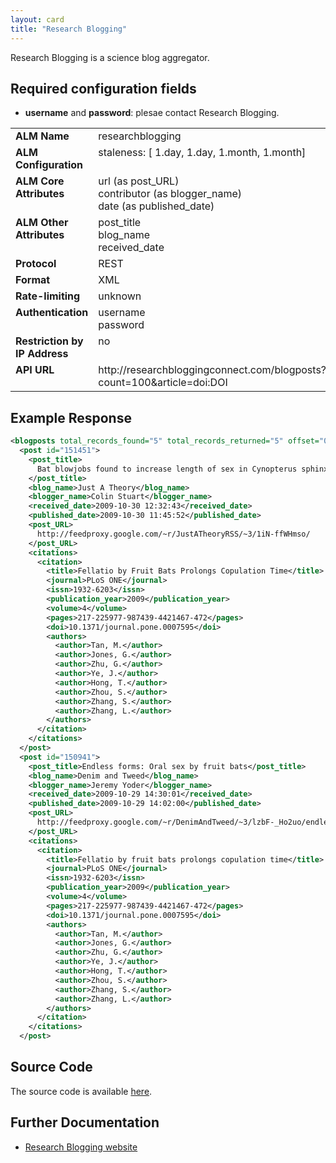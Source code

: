 ```yaml
---
layout: card
title: "Research Blogging"
---
```


Research Blogging is a science blog aggregator.

## Required configuration fields

* **username** and **password**: plesae contact Research Blogging.

<table width=100% border="0" cellspacing="0" cellpadding="0">
<tbody>
<tr>
<td valign="top" width=30%><strong>ALM Name</strong></td>
<td valign="top" width=70%>researchblogging</td>
</tr>
<tr>
<td valign="top" width=20%><strong>ALM Configuration</strong></td>
<td valign="top" width=80%>staleness: [ 1.day, 1.day, 1.month, 1.month]</td>
</tr>
<tr>
<td valign="top" width=20%><strong>ALM Core Attributes</strong></td>
<td valign="top" width=80%>url (as post_URL)<br/>contributor (as blogger_name)<br/>date (as published_date)</td>
</tr>
<td valign="top" width=20%><strong>ALM Other Attributes</strong></td>
<td valign="top" width=80%>post_title<br/>blog_name<br/>received_date</td>
</tr>
<tr>
<td valign="top" width=30%><strong>Protocol</strong></td>
<td valign="top" width=70%>REST</td>
</tr>
<tr>
<td valign="top" width=30%><strong>Format</strong></td>
<td valign="top" width=70%>XML</td>
</tr>
<tr>
<td valign="top" width=20%><strong>Rate-limiting</strong></td>
<td valign="top" width=80%>unknown</td>
</tr>
<tr>
<td valign="top" width=20%><strong>Authentication</strong></td>
<td valign="top" width=80%>username<br/>password</td>
</tr>
<tr>
<td valign="top" width=20%><strong>Restriction by IP Address</strong></td>
<td valign="top" width=80%>no</td>
</tr>
<tr>
<td valign="top" width=20%><strong>API URL</strong></td>
<td valign="top" width=80%>http://researchbloggingconnect.com/blogposts?count=100&article=doi:DOI</td>
</tr>
</tbody>
</table>

## Example Response

```xml
<blogposts total_records_found="5" total_records_returned="5" offset="0">
  <post id="151451">
    <post_title>
      Bat blowjobs found to increase length of sex in Cynopterus sphinx
    </post_title>
    <blog_name>Just A Theory</blog_name>
    <blogger_name>Colin Stuart</blogger_name>
    <received_date>2009-10-30 12:32:43</received_date>
    <published_date>2009-10-30 11:45:52</published_date>
    <post_URL>
      http://feedproxy.google.com/~r/JustATheoryRSS/~3/1iN-ffWHmso/
    </post_URL>
    <citations>
      <citation>
        <title>Fellatio by Fruit Bats Prolongs Copulation Time</title>
        <journal>PLoS ONE</journal>
        <issn>1932-6203</issn>
        <publication_year>2009</publication_year>
        <volume>4</volume>
        <pages>217-225977-987439-4421467-472</pages>
        <doi>10.1371/journal.pone.0007595</doi>
        <authors>
          <author>Tan, M.</author>
          <author>Jones, G.</author>
          <author>Zhu, G.</author>
          <author>Ye, J.</author>
          <author>Hong, T.</author>
          <author>Zhou, S.</author>
          <author>Zhang, S.</author>
          <author>Zhang, L.</author>
        </authors>
      </citation>
    </citations>
  </post>
  <post id="150941">
    <post_title>Endless forms: Oral sex by fruit bats</post_title>
    <blog_name>Denim and Tweed</blog_name>
    <blogger_name>Jeremy Yoder</blogger_name>
    <received_date>2009-10-29 14:30:01</received_date>
    <published_date>2009-10-29 14:02:00</published_date>
    <post_URL>
      http://feedproxy.google.com/~r/DenimAndTweed/~3/lzbF-_Ho2uo/endless-forms-oral-sex-by-fruitbats.html
    </post_URL>
    <citations>
      <citation>
        <title>Fellatio by fruit bats prolongs copulation time</title>
        <journal>PLoS ONE</journal>
        <issn>1932-6203</issn>
        <publication_year>2009</publication_year>
        <volume>4</volume>
        <pages>217-225977-987439-4421467-472</pages>
        <doi>10.1371/journal.pone.0007595</doi>
        <authors>
          <author>Tan, M.</author>
          <author>Jones, G.</author>
          <author>Zhu, G.</author>
          <author>Ye, J.</author>
          <author>Hong, T.</author>
          <author>Zhou, S.</author>
          <author>Zhang, S.</author>
          <author>Zhang, L.</author>
        </authors>
      </citation>
    </citations>
  </post>
```

## Source Code
The source code is available [here](https://github.com/lagotto/lagotto/blob/master/app/models/agents/researchblogging.rb).

## Further Documentation
* [Research Blogging website](http://researchblogging.org)
